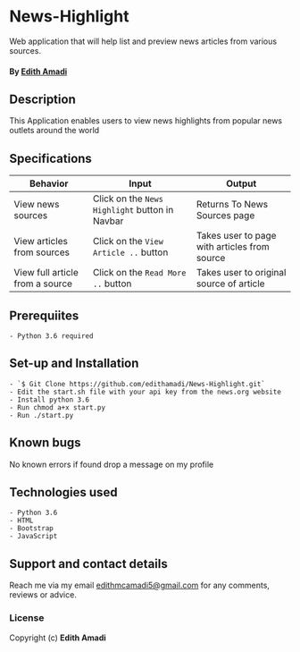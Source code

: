 # News-Highlight
Web application that will help list and preview news articles from various sources.

#### By **[Edith Amadi](https://github.com/edithamadi)**

## Description
This Application enables users to view news highlights from popular news outlets around the world


## Specifications
| Behavior            | Input                         | Output                        | 
| ------------------- | ----------------------------- | ----------------------------- |
| View news sources | Click on the `News Highlight` button in Navbar | Returns To News Sources page |
| View articles from sources | Click on the `View Article ..` button | Takes user to page with articles from source |
| View full article from a source | Click on the `Read More ..` button | Takes user to original source of article |


## Prerequiites
    - Python 3.6 required

## Set-up and Installation
    - `$ Git Clone https://github.com/edithamadi/News-Highlight.git`
    - Edit the start.sh file with your api key from the news.org website
    - Install python 3.6
    - Run chmod a+x start.py
    - Run ./start.py

## Known bugs
No known errors if found drop a message on my profile

## Technologies used
    - Python 3.6
    - HTML
    - Bootstrap
    - JavaScript

## Support and contact details
Reach me via my email edithmcamadi5@gmail.com for any comments, reviews or advice.

### License
Copyright (c) **Edith Amadi**